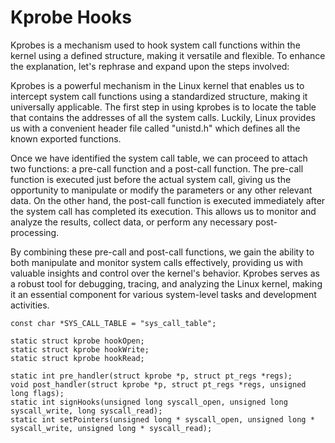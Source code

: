 # Kprobe Hooks
Kprobes is a mechanism used to hook system call functions within the kernel using a defined structure, making it versatile and flexible. To enhance the explanation, let's rephrase and expand upon the steps involved:

Kprobes is a powerful mechanism in the Linux kernel that enables us to intercept system call functions using a standardized structure, making it universally applicable. The first step in using kprobes is to locate the table that contains the addresses of all the system calls. Luckily, Linux provides us with a convenient header file called "unistd.h" which defines all the known exported functions.

Once we have identified the system call table, we can proceed to attach two functions: a pre-call function and a post-call function. The pre-call function is executed just before the actual system call, giving us the opportunity to manipulate or modify the parameters or any other relevant data. On the other hand, the post-call function is executed immediately after the system call has completed its execution. This allows us to monitor and analyze the results, collect data, or perform any necessary post-processing.

By combining these pre-call and post-call functions, we gain the ability to both manipulate and monitor system calls effectively, providing us with valuable insights and control over the kernel's behavior. Kprobes serves as a robust tool for debugging, tracing, and analyzing the Linux kernel, making it an essential component for various system-level tasks and development activities.

```
const char *SYS_CALL_TABLE = "sys_call_table";

static struct kprobe hookOpen;
static struct kprobe hookWrite;
static struct kprobe hookRead;

static int pre_handler(struct kprobe *p, struct pt_regs *regs);
void post_handler(struct kprobe *p, struct pt_regs *regs, unsigned long flags);
static int signHooks(unsigned long syscall_open, unsigned long syscall_write, long syscall_read);
static int setPointers(unsigned long * syscall_open, unsigned long * syscall_write, unsigned long * syscall_read);
```
